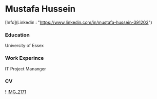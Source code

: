 # Mustafa Hussein
[Info](Linkedin         : "https://www.linkedin.com/in/mustafa-hussein-391203") 
### Education 
University of Essex

### Work Experince
IT Project Mananger

### CV


! [IMG_2171](assets/IMG_2171.JPG)
